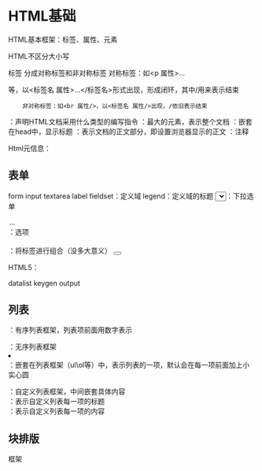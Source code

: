 # HTML基础

HTML基本框架：标签、属性、元素

HTML不区分大小写

标签
  分成对称标签和非对称标签
		对称标签：如<p 属性>…</p>等，以<标签名 属性>…</标签名>形式出现，形成闭环，其中/用来表示结束

		非对称标签：如<br 属性/>，以<标签名 属性/>出现，/依旧表示结束


<!DOCTYPE>：声明HTML文档采用什么类型的编写指令
<html></html>：最大的元素，表示整个文档
<title></title>：嵌套在head中，显示标题
<body></body>：表示文档的正文部分，即设置浏览器显示的正文
<!--  -->：注释




Html元信息：
<head>
<meta>
<base>




## 表单

form
input
textarea
label
fieldset：定义域
legend：定义域的标题
<select></select>：下拉选单
  <option>...</option>：选项
<optgroup></optgroup>：将标签进行组合（没多大意义）
<button></button>


HTML5：

datalist
keygen
output


## 列表

<ol></ol>：有序列表框架，列表项前面用数字表示
<ul></ul>：无序列表框架
<li></li>：嵌套在列表框架（ul\ol等）中，表示列表的一项，默认会在每一项前面加上小实心圆

<dl></dl>：自定义列表框架，中间嵌套具体内容
<dt></dt>：表示自定义列表每一项的标题
<dd></dd>：表示自定义列表每一项的内容



## 块排版

<div></div>
<span></span>





框架
<frame>
<frameset>
<noframes>
<iframe>



HTML5：
<header>：定义页面或小节的页眉
<footer>：定义页面或小节页脚
<section>：定义小节

<article>
<aside>



## 表格

<table></table>：生成一个小框架
  border=""：边界线的宽度，0表示没边界线
	cellpadding=""：表示cell（即填充文字等的地方）与表格框的距离
	cellspacing=""：表示表格框之间的距离
<caption></caption>：表格标题
<tr></tr>：表示一行，中间嵌套<th>或<td>
<th></th>：表示列表表头的单元格，相当于数据库表的属性，默认加粗
<td></td>：表示列表记录的单元格，相当于数据库表的记录

<thead></thead>：定义表格的页眉，和下面两个一样用于将表格分块，相当于易于交互的过程
<tbody></tbody>：定义表格的页身
<tfoot></tfoot>：定义标的页脚

<col />：用来定义每列的对齐方式
<colgroup></colgroup>：分组进行对齐设置



## 文本
段落：
  <p></p>：段标签
	<br />：换行

标题：
	<h1></h1>~<h6></h6>：显示标题，h1是文档的总标题，一个文档只能有一个，其它则没有限制


文本格式：
	<hr>：定义水平线

	<b></b>：粗体
	<i></i>：斜体
	<big></big>：大号字体
	<small></small>：小号字体

	<em></em>：强调文字
	<strong></strong>：更加强调文字

	<sub></sub>：定义下标
	<sup></sup>：定义上标
	<ins></ins>：下划线
	<del></del>：删除线


计算机输出标签
<code>
<samp>
<kbd>
<tt></tt>
<var>
<pre>


引用、术语定义
<dfn>
<cite>


<acronym>
<abbr>
<address>



## 链接

<a></a>：超链接
  href="#id号码"：用来跳转到id号码对应的位置
	href="网址"：跳转到网址
	href="mailto:邮箱地址"：创建邮箱协议超链接，用来发送邮件内容

<link></link>：链接外部样式表
	href：指明样式表文件的位置
  rel：规定当前文档与被链接文档之间的关系，默认只有stylesheet属性得到所有支持
  media：规定显示的设备类型
  type：规定文档MIME类型，现在只有text/css属性，几乎可省略

<nav>：导航链接


## 外部编程

<script></script>：定义客户端脚本
<noscript>：当不支持客户端脚本时候的替代内容
<embed>：为外部程序定义框架

<style>：定义外部CSS

<object>
<param>


## 多媒体

图像
  <img />：引用图像
		src=""：表示图像的位置
		alt=""：当图象因为某种原因无法显示时候的代替文字
		title=""：鼠标悬停在图片上的说明文字
		height=""：图片高度
		width=""：图片宽度
	<map>：定义图像内部映射
	<area>：

	HTML5：
	<canvas>：图像容器
	<figcaption>：图像标题
	<figure>：规定独立的流媒体


音/视频（HTML5）：
	audio：定义音频
	video：定义视频
	source：定义多份资源，由浏览器选择支持类型


## 公共属性

id
class
style
title


## 符号
&lt;：小于号
&gt;：大于号
&quot;：双引号
&amp;：&运算符
&nbsp;：空格







# HTML5语义化标签

article
section
aside
hgroup
header
footer
nav
time
mark
figure
figcaption





<bdi></bdi>
<bdo></bdo>




<table>
  <thead>
    <tr>
      <th>名字</th>
      <th>学号</th>
    </tr>
  </thead>

  <tbody>
    <tr>
      <th>A</th>
      <th>12</th>
    </tr>
    <tr>
      <th>B</th>
      <th>13</th>
    </tr>
  </tbody>

  <tfoot>
    <tr>
      <th>一起</th>
      <th>一起</th>
    </tr>
  </tfoot>
</table>




两大隐藏显示利器
target
checkout



几个问题：

1、苹果公司成功的原因
2、mac不成功而iphone成功的原因
3、google为什么还要出chromebook
